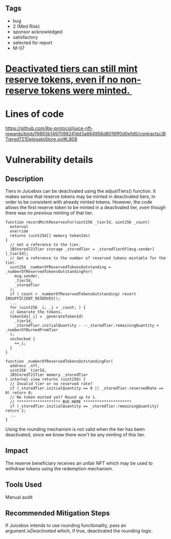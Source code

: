 ## Tags

- bug
- 2 (Med Risk)
- sponsor acknowledged
- satisfactory
- selected for report
- M-07

# [Deactivated tiers can still mint reserve tokens, even if no non-reserve tokens were minted. ](https://github.com/code-423n4/2022-10-juicebox-findings/issues/189) 

# Lines of code

https://github.com/jbx-protocol/juice-nft-rewards/blob/f9893b1497098241dd3a664956d8016ff0d0efd0/contracts/JBTiered721DelegateStore.sol#L808


# Vulnerability details

## Description

Tiers in Juicebox can be deactivated using the adjustTiers() function. It makes sense that reserve tokens may be minted in deactivated tiers, in order to be consistent with already minted tokens. However, the code allows the first reserve token to be minted in a deactivated tier, *even* though there was no previous minting of that tier.

```
function recordMintReservesFor(uint256 _tierId, uint256 _count)
  external
  override
  returns (uint256[] memory tokenIds)
{
  // Get a reference to the tier.
  JBStored721Tier storage _storedTier = _storedTierOf[msg.sender][_tierId];
  // Get a reference to the number of reserved tokens mintable for the tier.
  uint256 _numberOfReservedTokensOutstanding = _numberOfReservedTokensOutstandingFor(
    msg.sender,
    _tierId,
    _storedTier
  );
  if (_count > _numberOfReservedTokensOutstanding) revert INSUFFICIENT_RESERVES();
  ...
  for (uint256 _i; _i < _count; ) {
  // Generate the tokens.
  tokenIds[_i] = _generateTokenId(
    _tierId,
    _storedTier.initialQuantity - --_storedTier.remainingQuantity + _numberOfBurnedFromTier
  );
  unchecked {
    ++_i;
  }
}
```

```
function _numberOfReservedTokensOutstandingFor(
  address _nft,
  uint256 _tierId,
  JBStored721Tier memory _storedTier
) internal view returns (uint256) {
  // Invalid tier or no reserved rate?
  if (_storedTier.initialQuantity == 0 || _storedTier.reservedRate == 0) return 0;
  // No token minted yet? Round up to 1.
  // ******************* BUG HERE *********************
  if (_storedTier.initialQuantity == _storedTier.remainingQuantity) return 1;
  ...
}
```

Using the rounding mechanism is not valid when the tier has been deactivated, since we know there won't be any minting of this tier.

## Impact

The reserve beneficiary receives an unfair NFT which may be used to withdraw tokens using the redemption mechanism.

## Tools Used

Manual audit

## Recommended Mitigation Steps

If Juicebox intends to use rounding functionality, pass an argument *isDeactivated* which, if true, deactivated the rounding logic.